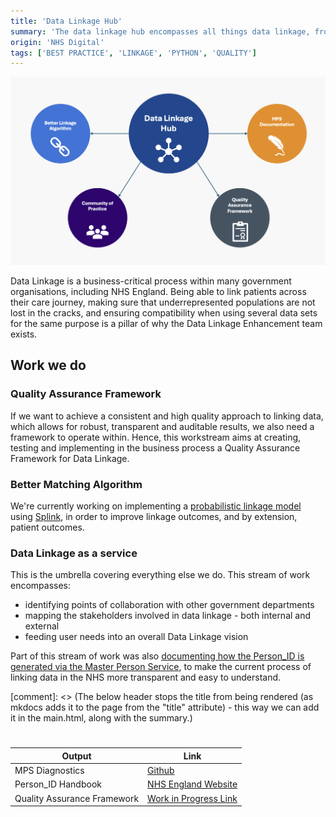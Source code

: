 ```yaml
---
title: 'Data Linkage Hub'
summary: 'The data linkage hub encompasses all things data linkage, from documenting the existing state of linkage in NHS England in the Person_ID handbook, to exploring better matching algorithms using probabilistic models and Splink, to creating a Quality Assurance Framework for Data Linkage.'
origin: 'NHS Digital'
tags: ['BEST PRACTICE', 'LINKAGE', 'PYTHON', 'QUALITY']
---
```

![Diagram representing the four current areas of the data linkage hub: DL Quality Assurance, Better Matching Algorithm, MPS Documentation, and the DL Community of Practice.](../../images/linkage_visual_abstract.png)

Data Linkage is a business-critical process within many government organisations, including NHS England. Being able to link patients across their care journey, making sure that underrepresented populations are not lost in the cracks, and ensuring compatibility when using several data sets for the same purpose is a pillar of why the Data Linkage Enhancement team exists. 

## **Work we do**
### Quality Assurance Framework
If we want to achieve a consistent and high quality approach to linking data, which allows for robust, transparent and auditable results, we also need a framework to operate within. Hence, this workstream aims at creating, testing and implementing in the business process a Quality Assurance Framework for Data Linkage.

### Better Matching Algorithm
We're currently working on implementing a [probabilistic linkage model](https://www.bristol.ac.uk/media-library/sites/cmm/migrated/documents/problinkage.pdf) using [Splink](https://moj-analytical-services.github.io/splink/index.html), in order to improve linkage outcomes, and by extension, patient outcomes. 

### Data Linkage as a service
This is the umbrella covering everything else we do. This stream of work encompasses:

- identifying points of collaboration with other government departments 
- mapping the stakeholders involved in data linkage - both internal and external
- feeding user needs into an overall Data Linkage vision

Part of this stream of work was also [documenting how the Person_ID is generated via the Master Person Service](https://digital.nhs.uk/services/personal-demographics-service/master-person-service/the-person_id-handbook), to make the current process of linking data in the NHS more transparent and easy to understand. 

[comment]: <> (The below header stops the title from being rendered (as mkdocs adds it to the page from the "title" attribute) - this way we can add it in the main.html, along with the summary.)
#

|Output | Link|
|---|---|
MPS Diagnostics|[Github](https://github.com/NHSDigital/mps_diagnostics)
Person_ID Handbook | [NHS England Website](https://digital.nhs.uk/services/personal-demographics-service/master-person-service/the-person_id-handbook)
 Quality Assurance Framework | [Work in Progress Link](https://musical-journey-mzj2woo.pages.github.io/) 